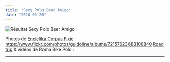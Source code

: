 ```yaml
---
title: "Sexy Polo Beer Amigo"
date: "2010-03-26"
---
```


![](/uploads/spb_resultat.jpg "Résultat Sexy Polo Beer Amigo")

Photos de [Enciclika Corpus Fixie](http://corpusfixie.wordpress.com/) <https://www.flickr.com/photos/guidoline/albums/72157623683106840> [Road trip](http://romabikepolo.org/laspirina-non-chiede-scusa-aspirina-doesnt-apologize) & vidéos de Roma Bike Polo :

* * *
